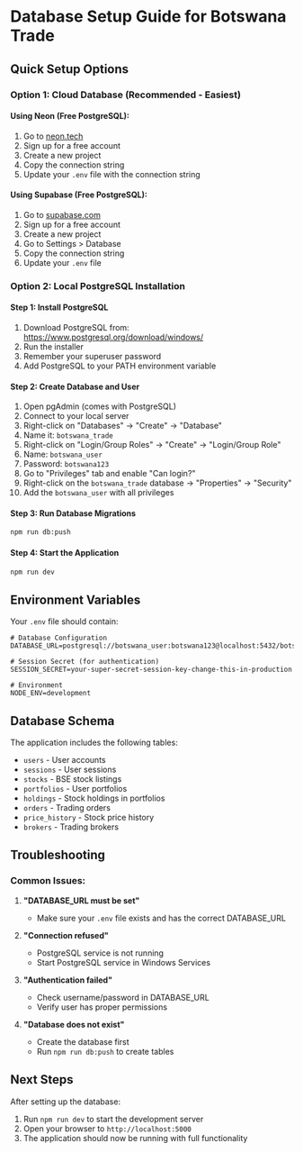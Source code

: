 # Database Setup Guide for Botswana Trade

## Quick Setup Options

### Option 1: Cloud Database (Recommended - Easiest)

#### Using Neon (Free PostgreSQL):
1. Go to [neon.tech](https://neon.tech)
2. Sign up for a free account
3. Create a new project
4. Copy the connection string
5. Update your `.env` file with the connection string

#### Using Supabase (Free PostgreSQL):
1. Go to [supabase.com](https://supabase.com)
2. Sign up for a free account
3. Create a new project
4. Go to Settings > Database
5. Copy the connection string
6. Update your `.env` file

### Option 2: Local PostgreSQL Installation

#### Step 1: Install PostgreSQL
1. Download PostgreSQL from: https://www.postgresql.org/download/windows/
2. Run the installer
3. Remember your superuser password
4. Add PostgreSQL to your PATH environment variable

#### Step 2: Create Database and User
1. Open pgAdmin (comes with PostgreSQL)
2. Connect to your local server
3. Right-click on "Databases" → "Create" → "Database"
4. Name it: `botswana_trade`
5. Right-click on "Login/Group Roles" → "Create" → "Login/Group Role"
6. Name: `botswana_user`
7. Password: `botswana123`
8. Go to "Privileges" tab and enable "Can login?"
9. Right-click on the `botswana_trade` database → "Properties" → "Security"
10. Add the `botswana_user` with all privileges

#### Step 3: Run Database Migrations
```bash
npm run db:push
```

#### Step 4: Start the Application
```bash
npm run dev
```

## Environment Variables

Your `.env` file should contain:

```env
# Database Configuration
DATABASE_URL=postgresql://botswana_user:botswana123@localhost:5432/botswana_trade

# Session Secret (for authentication)
SESSION_SECRET=your-super-secret-session-key-change-this-in-production

# Environment
NODE_ENV=development
```

## Database Schema

The application includes the following tables:
- `users` - User accounts
- `sessions` - User sessions
- `stocks` - BSE stock listings
- `portfolios` - User portfolios
- `holdings` - Stock holdings in portfolios
- `orders` - Trading orders
- `price_history` - Stock price history
- `brokers` - Trading brokers

## Troubleshooting

### Common Issues:

1. **"DATABASE_URL must be set"**
   - Make sure your `.env` file exists and has the correct DATABASE_URL

2. **"Connection refused"**
   - PostgreSQL service is not running
   - Start PostgreSQL service in Windows Services

3. **"Authentication failed"**
   - Check username/password in DATABASE_URL
   - Verify user has proper permissions

4. **"Database does not exist"**
   - Create the database first
   - Run `npm run db:push` to create tables

## Next Steps

After setting up the database:
1. Run `npm run dev` to start the development server
2. Open your browser to `http://localhost:5000`
3. The application should now be running with full functionality 